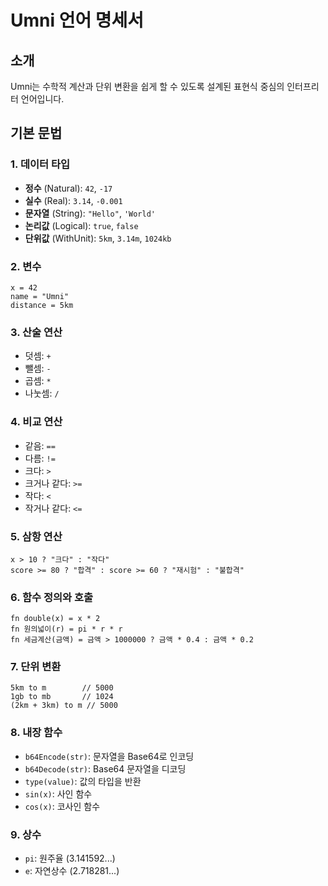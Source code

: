 # Umni 언어 명세서

## 소개
Umni는 수학적 계산과 단위 변환을 쉽게 할 수 있도록 설계된 표현식 중심의 인터프리터 언어입니다.

## 기본 문법

### 1. 데이터 타입
- **정수** (Natural): `42`, `-17`
- **실수** (Real): `3.14`, `-0.001`
- **문자열** (String): `"Hello"`, `'World'`
- **논리값** (Logical): `true`, `false`
- **단위값** (WithUnit): `5km`, `3.14m`, `1024kb`

### 2. 변수
```
x = 42
name = "Umni"
distance = 5km
```

### 3. 산술 연산
- 덧셈: `+`
- 뺄셈: `-`
- 곱셈: `*`
- 나눗셈: `/`

### 4. 비교 연산
- 같음: `==`
- 다름: `!=`
- 크다: `>`
- 크거나 같다: `>=`
- 작다: `<`
- 작거나 같다: `<=`

### 5. 삼항 연산
```
x > 10 ? "크다" : "작다"
score >= 80 ? "합격" : score >= 60 ? "재시험" : "불합격"
```

### 6. 함수 정의와 호출
```
fn double(x) = x * 2
fn 원의넓이(r) = pi * r * r
fn 세금계산(금액) = 금액 > 1000000 ? 금액 * 0.4 : 금액 * 0.2
```

### 7. 단위 변환
```
5km to m        // 5000
1gb to mb       // 1024
(2km + 3km) to m // 5000
```

### 8. 내장 함수
- `b64Encode(str)`: 문자열을 Base64로 인코딩
- `b64Decode(str)`: Base64 문자열을 디코딩
- `type(value)`: 값의 타입을 반환
- `sin(x)`: 사인 함수
- `cos(x)`: 코사인 함수

### 9. 상수
- `pi`: 원주율 (3.141592...)
- `e`: 자연상수 (2.718281...)
